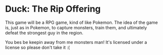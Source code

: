 # Duck: The Rip Offering
This game will be a RPG game, kind of like Pokemon.
The idea of the game is, just as in Pokemon, to capture monsters, train them, and ultimately defeat the strongest guy in the region.

You bes be keepin away from me monsters man!
It's licensed under a license so please don't take it :(
